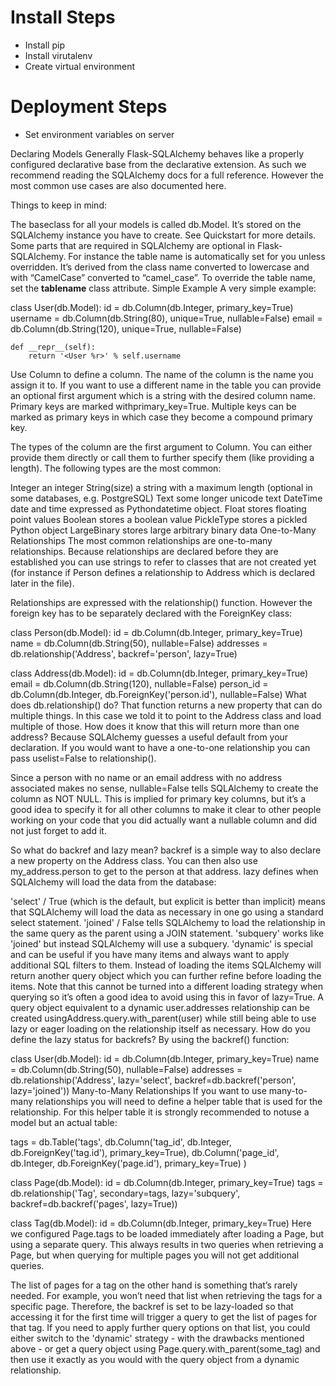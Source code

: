 <h1>Install Steps</h1>
<ul>
  <li>Install pip</li>
  <li>Install virutalenv</li>
  <li>Create virtual environment</li>
</ul>

<h1>Deployment Steps</h1>
<ul>
  <li>Set environment variables on server</li>
</ul>



Declaring Models
Generally Flask-SQLAlchemy behaves like a properly configured declarative base from the declarative extension. As such we recommend reading the SQLAlchemy docs for a full reference. However the most common use cases are also documented here.

Things to keep in mind:

The baseclass for all your models is called db.Model. It’s stored on the SQLAlchemy instance you have to create. See Quickstart for more details.
Some parts that are required in SQLAlchemy are optional in Flask-SQLAlchemy. For instance the table name is automatically set for you unless overridden. It’s derived from the class name converted to lowercase and with “CamelCase” converted to “camel_case”. To override the table name, set the __tablename__ class attribute.
Simple Example
A very simple example:

class User(db.Model):
    id = db.Column(db.Integer, primary_key=True)
    username = db.Column(db.String(80), unique=True, nullable=False)
    email = db.Column(db.String(120), unique=True, nullable=False)

    def __repr__(self):
        return '<User %r>' % self.username
Use Column to define a column. The name of the column is the name you assign it to. If you want to use a different name in the table you can provide an optional first argument which is a string with the desired column name. Primary keys are marked withprimary_key=True. Multiple keys can be marked as primary keys in which case they become a compound primary key.

The types of the column are the first argument to Column. You can either provide them directly or call them to further specify them (like providing a length). The following types are the most common:

Integer	an integer
String(size)	a string with a maximum length (optional in some databases, e.g. PostgreSQL)
Text	some longer unicode text
DateTime	date and time expressed as Pythondatetime object.
Float	stores floating point values
Boolean	stores a boolean value
PickleType	stores a pickled Python object
LargeBinary	stores large arbitrary binary data
One-to-Many Relationships
The most common relationships are one-to-many relationships. Because relationships are declared before they are established you can use strings to refer to classes that are not created yet (for instance if Person defines a relationship to Address which is declared later in the file).

Relationships are expressed with the relationship() function. However the foreign key has to be separately declared with the ForeignKey class:

class Person(db.Model):
    id = db.Column(db.Integer, primary_key=True)
    name = db.Column(db.String(50), nullable=False)
    addresses = db.relationship('Address', backref='person', lazy=True)

class Address(db.Model):
    id = db.Column(db.Integer, primary_key=True)
    email = db.Column(db.String(120), nullable=False)
    person_id = db.Column(db.Integer, db.ForeignKey('person.id'),
        nullable=False)
What does db.relationship() do? That function returns a new property that can do multiple things. In this case we told it to point to the Address class and load multiple of those. How does it know that this will return more than one address? Because SQLAlchemy guesses a useful default from your declaration. If you would want to have a one-to-one relationship you can pass uselist=False to relationship().

Since a person with no name or an email address with no address associated makes no sense, nullable=False tells SQLAlchemy to create the column as NOT NULL. This is implied for primary key columns, but it’s a good idea to specify it for all other columns to make it clear to other people working on your code that you did actually want a nullable column and did not just forget to add it.

So what do backref and lazy mean? backref is a simple way to also declare a new property on the Address class. You can then also use my_address.person to get to the person at that address. lazy defines when SQLAlchemy will load the data from the database:

'select' / True (which is the default, but explicit is better than implicit) means that SQLAlchemy will load the data as necessary in one go using a standard select statement.
'joined' / False tells SQLAlchemy to load the relationship in the same query as the parent using a JOIN statement.
'subquery' works like 'joined' but instead SQLAlchemy will use a subquery.
'dynamic' is special and can be useful if you have many items and always want to apply additional SQL filters to them. Instead of loading the items SQLAlchemy will return another query object which you can further refine before loading the items. Note that this cannot be turned into a different loading strategy when querying so it’s often a good idea to avoid using this in favor of lazy=True. A query object equivalent to a dynamic user.addresses relationship can be created usingAddress.query.with_parent(user) while still being able to use lazy or eager loading on the relationship itself as necessary.
How do you define the lazy status for backrefs? By using the backref() function:

class User(db.Model):
    id = db.Column(db.Integer, primary_key=True)
    name = db.Column(db.String(50), nullable=False)
    addresses = db.relationship('Address', lazy='select',
        backref=db.backref('person', lazy='joined'))
Many-to-Many Relationships
If you want to use many-to-many relationships you will need to define a helper table that is used for the relationship. For this helper table it is strongly recommended to notuse a model but an actual table:

tags = db.Table('tags',
    db.Column('tag_id', db.Integer, db.ForeignKey('tag.id'), primary_key=True),
    db.Column('page_id', db.Integer, db.ForeignKey('page.id'), primary_key=True)
)

class Page(db.Model):
    id = db.Column(db.Integer, primary_key=True)
    tags = db.relationship('Tag', secondary=tags, lazy='subquery',
        backref=db.backref('pages', lazy=True))

class Tag(db.Model):
    id = db.Column(db.Integer, primary_key=True)
Here we configured Page.tags to be loaded immediately after loading a Page, but using a separate query. This always results in two queries when retrieving a Page, but when querying for multiple pages you will not get additional queries.

The list of pages for a tag on the other hand is something that’s rarely needed. For example, you won’t need that list when retrieving the tags for a specific page. Therefore, the backref is set to be lazy-loaded so that accessing it for the first time will trigger a query to get the list of pages for that tag. If you need to apply further query options on that list, you could either switch to the 'dynamic' strategy - with the drawbacks mentioned above - or get a query object using Page.query.with_parent(some_tag) and then use it exactly as you would with the query object from a dynamic relationship.
